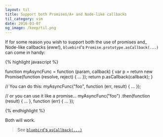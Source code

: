 ```yaml
---
layout: til
title: Support both Promises/A+ and Node-like callbacks
til_category: vim
date: 2016-03-07
og_image: /keep/til.png
---
```


If for some reason you wish to support both the use of promises and_ Node-like callbacks (_eww!_), `bluebird`'s `Promise.prototype.asCallback(...)` can come in handy:

{% highlight javascript %}

function myAsyncFunc = function (param, callback) {
    var p = return new Promise(function (resolve, reject) {
        ...
    });
    return p.asCallback(callback);
}

// You can do this:
myAsyncFunc("foo", function (err, result) {
    ...
});

// or you can use it like a promise...
myAsyncFunc("foo")
    .then(function (result) {
        ...
    }, function (err) {
        ...
    });

{% endhighlight %}

Both will work.

> See [`bluebird`'s `asCallback(...)`](http://bluebirdjs.com/docs/api/ascallback.html)
